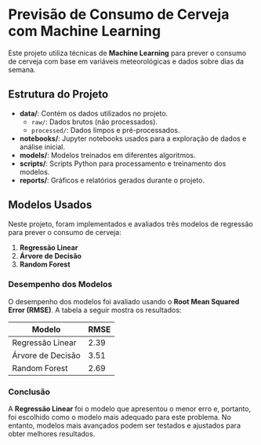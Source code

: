 # Previsão de Consumo de Cerveja com Machine Learning

Este projeto utiliza técnicas de **Machine Learning** para prever o consumo de cerveja com base em variáveis meteorológicas e dados sobre dias da semana.

## Estrutura do Projeto

- **data/**: Contém os dados utilizados no projeto.
  - `raw/`: Dados brutos (não processados).
  - `processed/`: Dados limpos e pré-processados.
- **notebooks/**: Jupyter notebooks usados para a exploração de dados e análise inicial.
- **models/**: Modelos treinados em diferentes algoritmos.
- **scripts/**: Scripts Python para processamento e treinamento dos modelos.
- **reports/**: Gráficos e relatórios gerados durante o projeto.
  
## Modelos Usados

Neste projeto, foram implementados e avaliados três modelos de regressão para prever o consumo de cerveja:
1. **Regressão Linear**
2. **Árvore de Decisão**
3. **Random Forest**

### Desempenho dos Modelos

O desempenho dos modelos foi avaliado usando o **Root Mean Squared Error (RMSE)**. A tabela a seguir mostra os resultados:

| Modelo             | RMSE   |
|--------------------|--------|
| Regressão Linear    | 2.39   |
| Árvore de Decisão   | 3.51   |
| Random Forest       | 2.69   |

### Conclusão

A **Regressão Linear** foi o modelo que apresentou o menor erro e, portanto, foi escolhido como o modelo mais adequado para este problema. No entanto, modelos mais avançados podem ser testados e ajustados para obter melhores resultados.
